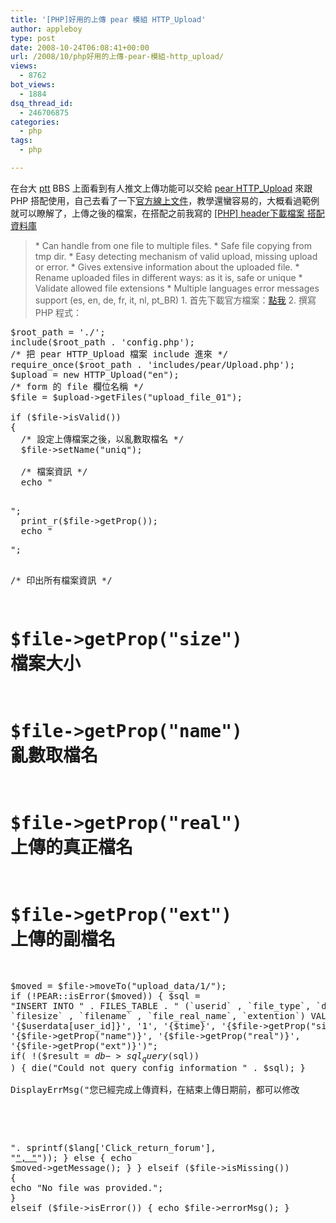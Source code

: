 ```yaml
---
title: '[PHP]好用的上傳 pear 模組 HTTP_Upload'
author: appleboy
type: post
date: 2008-10-24T06:08:41+00:00
url: /2008/10/php好用的上傳-pear-模組-http_upload/
views:
  - 8762
bot_views:
  - 1884
dsq_thread_id:
  - 246706875
categories:
  - php
tags:
  - php

---
```

在台大 [ptt][1] BBS 上面看到有人推文上傳功能可以交給 [pear HTTP_Upload][2] 來跟 PHP 搭配使用，自己去看了一下[官方線上文件][3]，教學還蠻容易的，大概看過範例就可以瞭解了，上傳之後的檔案，在搭配之前我寫的 [[PHP] header下載檔案 搭配資料庫][4] 

> \* Can handle from one file to multiple files. \* Safe file copying from tmp dir. \* Easy detecting mechanism of valid upload, missing upload or error. \* Gives extensive information about the uploaded file. \* Rename uploaded files in different ways: as it is, safe or unique \* Validate allowed file extensions * Multiple languages error messages support (es, en, de, fr, it, nl, pt_BR) 1. 首先下載官方檔案：[點我][5] 2. 撰寫 PHP 程式： 

<pre class="brush: php; title: ; notranslate" title="">$root_path = './';
include($root_path . 'config.php');
/* 把 pear HTTP_Upload 檔案 include 進來 */
require_once($root_path . 'includes/pear/Upload.php');
$upload = new HTTP_Upload("en");
/* form 的 file 欄位名稱 */
$file = $upload->getFiles("upload_file_01");

if ($file->isValid()) 
{
  /* 設定上傳檔案之後，以亂數取檔名 */
  $file->setName("uniq");
  
  /* 檔案資訊 */
  echo "

<pre>";
  print_r($file->getProp());
  echo "</pre>";  
  /* 印出所有檔案資訊 */
  # $file->getProp("size") 檔案大小
  # $file->getProp("name") 亂數取檔名
  # $file->getProp("real") 上傳的真正檔名
  # $file->getProp("ext") 上傳的副檔名
  $moved = $file->moveTo("upload_data/1/");
  if (!PEAR::isError($moved)) 
  {
    $sql = "INSERT INTO " . FILES_TABLE . " (`userid` , `file_type`, `dateline` , `filesize` , `filename` , `file_real_name`, `extention`) VALUES (
																					'{$userdata[user_id]}', '1', '{$time}', '{$file->getProp("size")}', '{$file->getProp("name")}', '{$file->getProp("real")}', '{$file->getProp("ext")}')";
    if( !($result = $db->sql_query($sql)) )
    {
    	die("Could not query config information " . $sql);
    }        
    DisplayErrMsg("您已經完成上傳資料，在結束上傳日期前，都可以修改

<br /><br />". sprintf($lang['Click_return_forum'], "<a href='./upload.php'>", "</a>"));
  } 
  else {
    echo $moved->getMessage();
  }
} 
elseif ($file->isMissing()) 
{
  echo "No file was provided.";
} 
elseif ($file->isError()) 
{
  echo $file->errorMsg();
}
</pre>

 [1]: http://www.ptt.cc
 [2]: http://pear.php.net/package/HTTP_Upload
 [3]: http://pear.php.net/manual/en/package.http.http-upload.php
 [4]: http://blog.wu-boy.com/2007/05/25/106/
 [5]: http://pear.php.net/package/HTTP_Upload/download